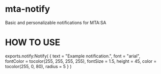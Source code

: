 # mta-notify
Basic and personalizable notifications for MTA:SA

# HOW TO USE
exports.notify:Notify(
			{
				text = "Example notification.",
				font = "arial",
				fontColor = tocolor(255, 255, 255, 255),
				fontSize = 1.5,
				height = 45,
				color = tocolor(255, 0, 80),
				radius = 5
			}
		)

